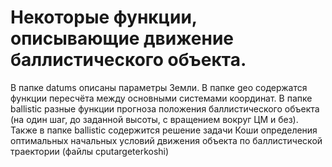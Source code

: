 # Некоторые функции, описывающие движение баллистического объекта.
В папке datums описаны параметры Земли. В папке geo содержатся функции пересчёта между основными системами координат.
В папке ballistic разные функции прогноза положения баллистического объекта (на один шаг, до заданной высоты, с вращением вокруг ЦМ и без). 
Также в папке ballistic содержится решение задачи Коши определения оптимальных начальных условий движения объекта по баллистической траектории (файлы cputargeterkoshi) 
